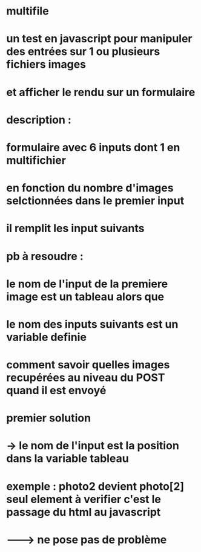 # multifile
# un test en javascript pour manipuler des entrées sur 1 ou plusieurs fichiers images
# et afficher le rendu sur un formulaire
#
# description :
# formulaire avec 6 inputs dont 1 en multifichier 
# en fonction du nombre d'images selctionnées dans le premier input
# il remplit les input suivants
# pb à resoudre : 
# le nom de l'input de la premiere image est un tableau alors que 
# le nom des inputs suivants est un variable definie
# comment savoir quelles images recupérées au niveau du POST quand il est envoyé
# premier solution 
# -> le nom de l'input est la position dans la variable tableau
# exemple : photo2 devient photo[2] seul element à verifier c'est le passage du html au javascript 
# ---> ne pose pas de problème

